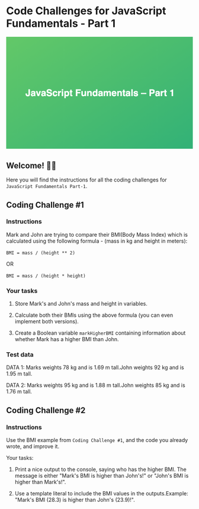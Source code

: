 # Code Challenges for JavaScript Fundamentals - Part 1

![JavaScript Fundamentals - Part 1 Coding Challenges](./images/js-fundamentals1.jpg)

## Welcome! 👋🏽

Here you will find the instructions for all the coding challenges for `JavaScript Fundamentals Part-1`.

## Coding Challenge #1

### Instructions

Mark and John are trying to compare their BMI(Body Mass Index) which is calculated using the following formula - (mass in kg and height in meters):

`BMI = mass / (height ** 2)`

OR

`BMI = mass / (height * height)`

### Your tasks

1. Store Mark's and John's mass and height in variables.

2. Calculate both their BMIs using the above formula (you can even implement both versions).

3. Create a Boolean variable `markHigherBMI` containing information about whether Mark has a higher BMI than John.

### Test data

DATA 1: Marks weights 78 kg and is 1.69 m tall.John weights 92 kg and is 1.95 m tall.

DATA 2: Marks weights 95 kg and is 1.88 m tall.John weights 85 kg and is 1.76 m tall.

## Coding Challenge #2

### Instructions

Use the BMI example from `Coding Challenge #1`, and the code you already wrote, and improve it.

Your tasks:

1. Print a nice output to the console, saying who has the higher BMI. The message is either "Mark's BMI is higher than John's!" or "John's BMI is higher than Mark's!".

2. Use a template literal to include the BMI values in the outputs.Example: "Mark's BMI (28.3) is higher than John's (23.9)!".